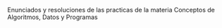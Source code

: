 Enunciados y resoluciones de las practicas de la materia Conceptos de Algoritmos, Datos y Programas
